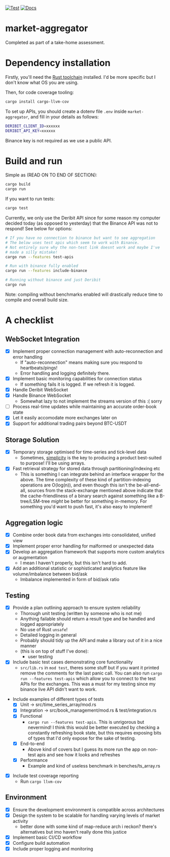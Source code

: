 [![Test](https://github.com/a1exxd0/market-aggregator/actions/workflows/rust.yml/badge.svg)](https://github.com/a1exxd0/market-aggregator/actions/workflows/rust.yml)
[![Docs](https://github.com/a1exxd0/market-aggregator/actions/workflows/pages.yml/badge.svg)](https://github.com/a1exxd0/market-aggregator/actions/workflows/pages.yml)
# market-aggregator
Completed as part of a take-home assessment.


# Dependency installation
Firstly, you'll need the [Rust toolchain](https://doc.rust-lang.org/cargo/getting-started/installation.html) installed. I'd be more specific but I don't know what OS you are using.

Then, for code coverage tooling:
```sh
cargo install cargo-llvm-cov
```

To set up APIs, you should create a dotenv file `.env` inside `market-aggregator`, and fill in your details as follows:
```sh
DERIBIT_CLIENT_ID=xxxxxx
DERIBIT_API_KEY=xxxxxx
```
Binance key is not required as we use a public API.
# Build and run
Simple as (READ ON TO END OF SECTION):
```rust
cargo build
cargo run
```
If you want to run tests:
```rust
cargo test
```
Currently, we only use the Deribit API since for some reason my computer decided today (as opposed to yesterday) that the Binance API was not to respond! See below for options:
```sh
# If you have no connection to binance but want to see aggregation
# The below uses test apis which seem to work with Binance.
# Not entirely sure why the non-test link doesnt work and maybe I've
# made a silly mistake!
cargo run --features test-apis

# Run with binance fully enabled
cargo run --features include-binance

# Running without binance and just Deribit
cargo run
```
Note: compiling without benchmarks enabled will drastically reduce time to compile and overall build size.
# A checklist
## WebSocket Integration
- [X] Implement proper connection management with auto-reconnection and error handling
  - If "auto-reconnection" means making sure you respond to heartbeats/pings!
  - Error handling and logging definitely there.
- [X] Implement basic monitoring capabilities for connection status
  - If something fails it is logged. If we refresh it is logged.
- [X] Handle Deribit WebSocket
- [X] Handle Binance WebSocket
  - Somewhat lazy to not implement the streams version of this :( sorry
- [ ] Process real-time updates while maintaining an accurate order-book state
- [X] Let it easily accomodate more exchanges later on
- [X] Support for additional trading pairs beyond BTC-USDT
## Storage Solution
- [X] Temporary storage optimised for time-series and tick-level data
  - Sometimes, [simplicity](https://quant.stackexchange.com/questions/613/what-is-the-best-data-structure-implementation-for-representing-a-time-series) is the key to producing a product best-suited to purpose! I'll be using arrays.
- [X] Fast retrieval strategy for stored data through partitioning/indexing etc
  - This is something I can integrate behind an interface wrapper for the above. The time complexity of these kind of partition-indexing operations are O(log(n)), and even though this isn't the be-all-end-all, sources from the stack-exchange mentioned above indicate that the cache-friendliness of a binary search against something like a B-tree/LSM-tree *might* be better for something in-memory. For something you'd want to push fast, it's also easy to implement!
## Aggregation logic
- [X] Combine order book data from exchanges into consolidated, unified view
- [X] Implement proper error handling for malformed or unexpected data
- [X] Develop an aggregation framework that supports more custom analytics or augmentation
  - I mean I haven't properly, but this isn't hard to add.
- [X] Add an additional statistic or sophisticated analytics feature like volume/imbalance between bid/ask
  - Imbalance implemented in form of bid/ask ratio
## Testing
- [X] Provide a plan outlining approach to ensure system reliability
  - Thorough unit testing (written by someone who is not me)
  - Anything failable should return a result type and be handled and logged appropriately
  - No use of Rust `unsafe`!
  - Detailed logging in general
  - Probably should tidy up the API and make a library out of it in a nice manner
  - (this is on top of stuff I've done):
    - user testing
- [X] Include basic test cases demonstrating core functionality
  - `src/lib.rs` in `mod test`, theres some stuff but if you want it printed remove the comments for the last panic call. You can also run `cargo run --features test-apis` which allow you to connect to the test APIs for the exchanges. This was a must for my testing since my binance live API didn't want to work. 
- Include examples of different types of tests
  - [X] Unit -> src/time_series_array/mod.rs
  - [X] Integration -> src/book_management/mod.rs & test/integration.rs
  - [X] Functional
    - `cargo run --features test-apis`. This is unrigorous but nevermind! I think this would be better executed by checking a constantly refreshing book state, but this requires exposing bits of types that I'd only expose for the sake of testing.
  - [X] End-to-end
    - Above kind of covers but I guess its more run the app on non-test apis and see how it looks and refreshes
  - [X] Performance
    - Example and kind of useless benchmark in benches/ts_array.rs
- [X] Include test coverage reporting
  - Run `cargo llvm-cov`
## Environment
- [X] Ensure the development environment is compatible across architectures
- [X] Design the system to be scalable for handling varying levels of market activity
  - better done with some kind of map-reduce arch i reckon? there's alternatives but imo haven't really done this justice
- [X] Implement basic CI/CD workflow
- [X] Configure build automation
- [X] Include proper logging and monitoring
